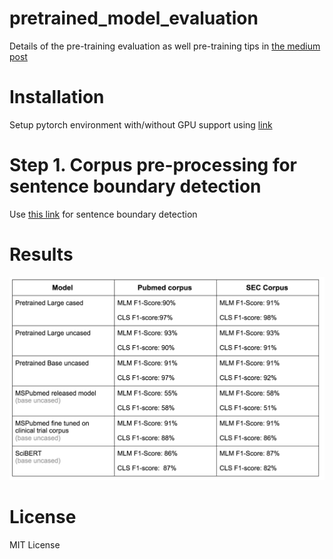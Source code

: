 # pretrained_model_evaluation

Details of the pre-training evaluation as well pre-training tips in [the medium post](https://towardsdatascience.com/quantitative-evaluation-of-a-pre-trained-bert-model-73d56719539e) 

# Installation
Setup pytorch environment with/without GPU support using [link](https://github.com/ajitrajasekharan/multi_gpu_test)



# Step 1. Corpus pre-processing for sentence boundary detection

Use [this link](https://github.com/ajitrajasekharan/simple_sbd.git) for sentence boundary detection




# Results

<img src="eval.png" width="600">

# License

MIT License
